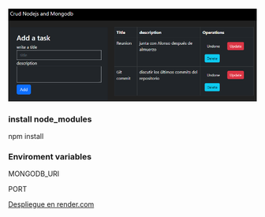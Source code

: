![Despliegue en  render.com](./src//public/task-node.PNG)

### install node_modules

npm install

### Enviroment variables

MONGODB_URI 

PORT 

[Despliegue en  render.com](https://pipe-node.onrender.com/)
